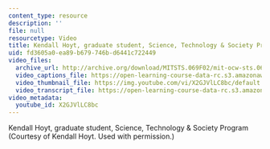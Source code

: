 ```yaml
---
content_type: resource
description: ''
file: null
resourcetype: Video
title: Kendall Hoyt, graduate student, Science, Technology & Society Program
uid: fd3605a0-ea89-b679-746b-d6441c722449
video_files:
  archive_url: http://archive.org/download/MITSTS.069F02/mit-ocw-sts.069-hoyt-01oct01-220k.mp4
  video_captions_file: https://open-learning-course-data-rc.s3.amazonaws.com/sts-069-technology-in-a-dangerous-world-fall-2002/4f6a79fa764b5c1aa2c6972089ea99a9_X2GJVlLC8bc.vtt
  video_thumbnail_file: https://img.youtube.com/vi/X2GJVlLC8bc/default.jpg
  video_transcript_file: https://open-learning-course-data-rc.s3.amazonaws.com/sts-069-technology-in-a-dangerous-world-fall-2002/f829940d83f86f7ad65fbc5d9ea5aefb_X2GJVlLC8bc.pdf
video_metadata:
  youtube_id: X2GJVlLC8bc
---
```


Kendall Hoyt, graduate student, Science, Technology & Society Program  
(Courtesy of Kendall Hoyt. Used with permission.)